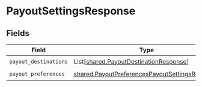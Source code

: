 # PayoutSettingsResponse


## Fields

| Field                                                                                                            | Type                                                                                                             | Required                                                                                                         | Description                                                                                                      |
| ---------------------------------------------------------------------------------------------------------------- | ---------------------------------------------------------------------------------------------------------------- | ---------------------------------------------------------------------------------------------------------------- | ---------------------------------------------------------------------------------------------------------------- |
| `payout_destinations`                                                                                            | List[[shared.PayoutDestinationResponse](../../models/shared/payoutdestinationresponse.md)]                       | :heavy_check_mark:                                                                                               | N/A                                                                                                              |
| `payout_preferences`                                                                                             | [shared.PayoutPreferencesPayoutSettingsResponse](../../models/shared/payoutpreferencespayoutsettingsresponse.md) | :heavy_check_mark:                                                                                               | N/A                                                                                                              |
